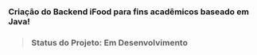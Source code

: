 <h3> Criação do Backend iFood para fins acadêmicos baseado em Java! <h3>

> Status do Projeto: Em Desenvolvimento
